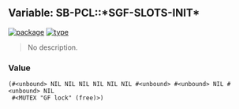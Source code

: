 ## Variable: SB-PCL::\*SGF-SLOTS-INIT\*
[![package](https://img.shields.io/badge/Package-SB--PCL-5f9ea0.svg?style=social&colorA=999999)](../) [![type](https://img.shields.io/badge/Type-Variable-5f9ea0.svg?style=social&colorA=999999)](../#variable) 

> No description.

### Value
```
(#<unbound> NIL NIL NIL NIL NIL NIL #<unbound> #<unbound> NIL #<unbound> NIL
 #<MUTEX "GF lock" (free)>)
```
